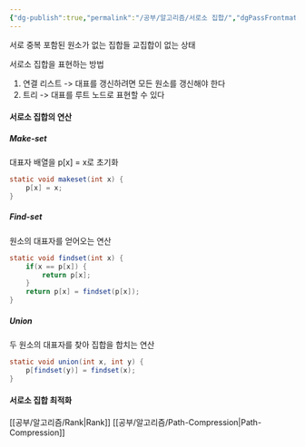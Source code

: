 ```yaml
---
{"dg-publish":true,"permalink":"/공부/알고리즘/서로소 집합/","dgPassFrontmatter":true}
---
```


서로 중복 포함된 원소가 없는 집합들
교집합이 없는 상태

서로소 집합을 표현하는 방법
1. 연결 리스트 -> 대표를 갱신하려면 모든 원소를 갱신해야 한다
2. 트리 -> 대표를 루트 노드로 표현할 수 있다

#### 서로소 집합의 연산
##### Make-set
대표자 배열을 p[x] = x로 초기화
````java
static void makeset(int x) {
    p[x] = x;
}
````

##### Find-set
원소의 대표자를 얻어오는 연산
````java
static void findset(int x) {
	if(x == p[x]) {
		return p[x];
	}
	return p[x] = findset(p[x]);
}
````
##### Union
두 원소의 대표자를 찾아 집합을 합치는 연산
````java
static void union(int x, int y) {
	p[findset(y)] = findset(x);
}
````

#### 서로소 집합 최적화

[[공부/알고리즘/Rank\|Rank]]
[[공부/알고리즘/Path-Compression\|Path-Compression]]